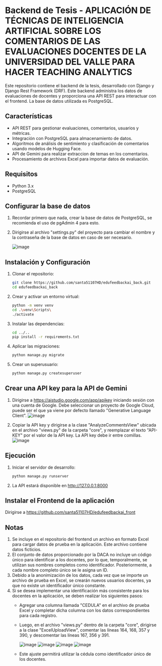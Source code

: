 # Backend de Tesis - APLICACIÓN DE TÉCNICAS DE INTELIGENCIA ARTIFICIAL SOBRE LOS COMENTARIOS DE LAS EVALUACIONES DOCENTES DE LA UNIVERSIDAD DEL VALLE PARA HACER TEACHING ANALYTICS

Este repositorio contiene el backend de la tesis, desarrollado con Django y Django Rest Framework (DRF). Este backend administra los datos de evaluaciones de docentes y proporciona una API REST
para interactuar con el frontend. La base de datos utilizada es PostgreSQL.

## Características
- API REST para gestionar evaluaciones, comentarios, usuarios y métricas.
- Integración con PostgreSQL para almacenamiento de datos.
- Algoritmos de análisis de sentimiento y clasificación de comentarios usando modelos de Hugging Face.
- API de Gemini para realizar extraccion de temas en los comentarios.
- Procesamiento de archivos Excel para importar datos de evaluación.

## Requisitos

- Python 3.x
- PostgreSQL

## Configurar la base de datos
1. Recordar primero que nada, crear la base de datos de PostgreSQL, se recomienda el uso de pgAdmin 4 para esto.
   
2. Dirigirse al archivo "settings.py" del proyecto para cambiar el nombre y la contraseña de la base de datos en caso de ser necesario.

   ![image](https://github.com/user-attachments/assets/ceaed080-b4f8-48cf-99f0-8d4b7db289c1)

## Instalación y Configuración

1. Clonar el repositorio:
   ```bash
   git clone https://github.com/santa51107HD/edufeedbackai_back.git
   cd edufeedbackai_back
   
2. Crear y activar un entorno virtual:
   ```bash
   python -m venv venv
   cd .\venv\Scripts\
   ./activate

3. Instalar las dependencias:
   ```bash
   cd ../..
   pip install -r requirements.txt

4. Aplicar las migraciones:
   ```bash
   python manage.py migrate

5. Crear un superusuario:
   ```bash
   python manage.py createsuperuser

## Crear una API key para la API de Gemini
   
1. Dirigirse a https://aistudio.google.com/app/apikey iniciando sesión con una cuenta de Google. Debe seleccionar un proyecto de Google Cloud, puede ser el que ya viene por defecto llamado "Generative Language Client".
  ![image](https://github.com/user-attachments/assets/b61365e8-a288-4701-94cd-0e9c30c18128)

2. Copiar la API key y dirigirse a la clase "AnalyzeCommentsView" ubicada en el archivo "views.py" de la carpeta "core", y reemplazar el texto "API-KEY" por el valor de la API key. La API key debe ir entre comillas.
  ![image](https://github.com/user-attachments/assets/b4d579b4-9a70-4662-b19a-bbc111c8014a)

## Ejecución

1. Iniciar el servidor de desarrollo:
   ```bash
   python manage.py runserver

2. La API estará disponible en http://127.0.0.1:8000

## Instalar el Frontend de la aplicación

Dirigirse a https://github.com/santa51107HD/edufeedbackai_front

## Notas
1. Se incluye en el repositorio del frontend un archivo en formato Excel para cargar datos de prueba en la aplicación. Este archivo contiene datos ficticios.
2. El conjunto de datos proporcionado por la DACA no incluye un código único para identificar a los docentes, por lo que, temporalmente, se utilizan sus nombres completos como identificador. Posteriormente, a cada nombre completo único se le asigna un ID.
3. Debido a la anonimización de los datos, cada vez que se importe un archivo de prueba en Excel, se crearán nuevos usuarios docentes, ya que no existe un identificador único constante.
4. Si se desea implementar una identificación más consistente para los docentes en la aplicación, se deben realizar los siguientes pasos:
    - Agregar una columna llamada "CEDULA" en el archivo de prueba Excel y completar dicha columna con los datos correspondientes para cada registro.
    - Luego, en el archivo "views.py" dentro de la carpeta "core", dirigirse a la clase "ExcelUploadView", comentar las líneas 164, 168, 357 y 390, y descomentar las líneas 167, 356 y 391.

      ![image](https://github.com/user-attachments/assets/b98a40ea-5fc4-4c4d-96ca-1a2494314363)
      ![image](https://github.com/user-attachments/assets/13409c08-f4fb-423c-bcc7-5dbb5affcca4)
      ![image](https://github.com/user-attachments/assets/7881ffef-72ec-4a5d-a08c-8c61f70a6855)
      ![image](https://github.com/user-attachments/assets/55f404ab-a231-4b76-a2d4-0aedf25e107a)
      
    - Este ajuste permitirá utilizar la cédula como identificador único de los docentes.
